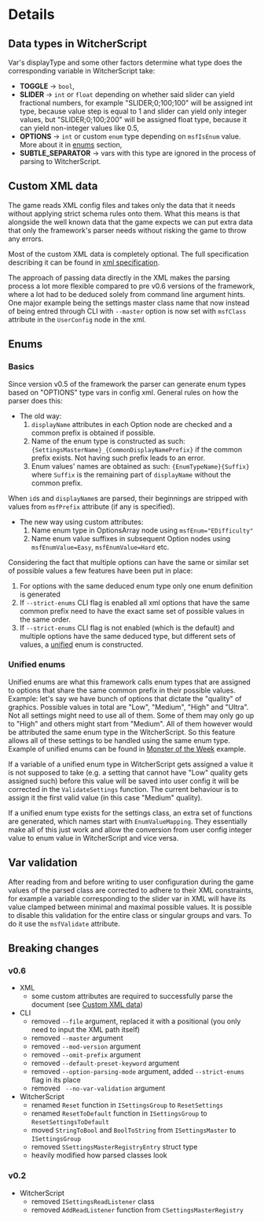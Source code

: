 # Details

## Data types in WitcherScript
Var's displayType and some other factors determine what type does the corresponding variable in WitcherScript take:
- **TOGGLE** -> `bool`,
- **SLIDER** -> `int` or `float` depending on whether said slider can yield fractional numbers, for example "SLIDER;0;100;100" will be assigned int type, because value step is equal to 1 and slider can yield only integer values, but "SLIDER;0;100;200" will be assigned float type, because it can yield non-integer values like 0.5,
- **OPTIONS** -> `int` or custom `enum` type depending on `msfIsEnum` value. More about it in [enums](#enums) section,
- **SUBTLE_SEPARATOR** -> vars with this type are ignored in the process of parsing to WitcherScript.


## Custom XML data
The game reads XML config files and takes only the data that it needs without applying strict schema rules onto them. What this means is that alongside the well known data that the game expects we can put extra data that only the framework's parser needs without risking the game to throw any errors.

Most of the custom XML data is completely optional. The full specification describing it can be found in [xml specification](./xml_specification.md).

The approach of passing data directly in the XML makes the parsing process a lot more flexible compared to pre v0.6 versions of the framework, where a lot had to be deduced solely from command line argument hints. One major example being the settings master class name that now instead of being entred through CLI with `--master` option is now set with `msfClass` attribute in the `UserConfig` node in the xml.


## Enums

### Basics
Since version v0.5 of the framework the parser can generate enum types based on "OPTIONS" type vars in config xml.
General rules on how the parser does this:
- The old way:
  1. `displayName` attributes in each Option node are checked and a common prefix is obtained if possible.
  2. Name of the enum type is constructed as such: `{SettingsMasterName}_{CommonDisplayNamePrefix}` if the common prefix exists. Not having such prefix leads to an error.
  3. Enum values' names are obtained as such: `{EnumTypeName}{Suffix}` where `Suffix` is the remaining part of `displayName` without the common prefix.
   
When `id`s and `displayName`s are parsed, their beginnings are stripped with values from `msfPrefix` attribute (if any is specified).

- The new way using custom attributes:
  1. Name enum type in OptionsArray node using `msfEnum="EDifficulty"`
  2. Name enum value suffixes in subsequent Option nodes using `msfEnumValue=Easy`, `msfEnumValue=Hard` etc.


Considering the fact that multiple options can have the same or similar set of possible values a few features have been put in place:
1. For options with the same deduced enum type only one enum definition is generated
2. If `--strict-enums` CLI flag is enabled all xml options that have the same common prefix need to have the exact same set of possible values in the same order.
3. If `--strict-enums` CLI flag is not enabled (which is the default) and multiple options have the same deduced type, but different sets of values, a [unified](#unified-enums) enum is constructed.

### Unified enums
Unified enums are what this framework calls enum types that are assigned to options that share the same common prefix in their possible values. Example: let's say we have bunch of options that dictate the "quality" of graphics. Possible values in total are "Low", "Medium", "High" and "Ultra". Not all settings might need to use all of them. Some of them may only go up to "High" and others might start from "Medium". All of them however would be attributed the same enum type in the WitcherScript. So this feature allows all of these settings to be handled using the same enum type. 
Example of unified enums can be found in [Monster of the Week](../samples/MonsterOfTheWeek) example.

If a variable of a unified enum type in WitcherScript gets assigned a value it is not supposed to take (e.g. a setting that cannot have "Low" quality gets assigned such) before this value will be saved into user config it will be corrected in the `ValidateSettings` function. The current behaviour is to assign it the first valid value (in this case "Medium" quality).

If a unified enum type exists for the settings class, an extra set of functions are generated, which names start with `EnumValueMapping`. They essentially make all of this just work and allow the conversion from user config integer value to enum value in WitcherScript and vice versa.


## Var validation
After reading from and before writing to user configuration during the game values of the parsed class are corrected to adhere to their XML constraints, for example a variable corresponding to the slider var in XML will have its value clamped between minimal and maximal possible values.
It is possible to disable this validation for the entire class or singular groups and vars. To do it use the `msfValidate` attribute.


## Breaking changes

### v0.6
- XML
  - some custom attributes are required to successfully parse the document (see [Custom XML data](#custom-xml-data))
- CLI
  - removed `--file` argument, replaced it with a positional (you only need to input the XML path itself)
  - removed `--master` argument
  - removed `--mod-version` argument
  - removed `--omit-prefix` argument
  - removed `--default-preset-keyword` argument
  - removed `--option-parsing-mode` argument, added `--strict-enums` flag in its place
  - removed ` --no-var-validation` argument
- WitcherScript
  - renamed `Reset` function in `ISettingsGroup` to `ResetSettings`
  - renamed `ResetToDefault` function in `ISettingsGroup` to `ResetSettingsToDefault`
  - moved `StringToBool` and `BoolToString` from `ISettingsMaster` to `ISettingsGroup`
  - removed `SSettingsMasterRegistryEntry` struct type
  - heavily modified how parsed classes look

### v0.2
- WitcherScript
  - removed `ISettingsReadListener` class
  - removed `AddReadListener` function from `CSettingsMasterRegistry`